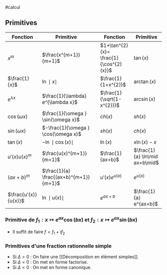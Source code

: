 #calcul
## Primitives

| Fonction             | Primitive                              |     | Fonction                               | Primitive                      |
| -------------------- | -------------------------------------- | --- | -------------------------------------- | ------------------------------ |
| $x^{m}$              | $\frac{x^{m+1}}{m+1}$                  |     | $1+\tan^{2}(x)= \frac{1}{\cos^{2}(x)}$ | $\tan(x)$                      |
| $\frac{1}{x}$        | $\ln\mid x \mid$                       |     | $\frac{1}{1+x^{2}}$                    | $\arctan(x)$                   |
| $e^{\lambda x}$      | $\frac{1}{\lambda} e^{\lambda  x}$     |     | $\frac{1}{\sqrt{1-x^{2}}}$             | $\arcsin(x)$                   |
| $\cos(\omega x)$     | $\frac{1}{\omega } \sin(\omega  x)$    |     | $ch(x)$                                | $sh(x)$                        |
| $\sin(\omega x)$     | $-\frac{1}{\omega } \cos(\omega  x)$   |     | $sh(x)$                                | $ch(x)$                        |
| $\tan(x)$            | $-\ln\mid\cos(x)\mid$                  |     | $\ln(x)$                               | $x \ln(x)-x$                   |
| $u'(x)u(x)^{m}$      | $\frac{u(x)^{m+1}}{m+1}$               |     | $\frac{1}{ax+b}$                       | $\frac{1}{a} \ln\mid ax+b\mid$ |
| $(ax+b)^{m}$         | $\frac{1}{a} \frac{(ax+b)^{m+1}}{m+1}$ |     | $u'(x) e^{u(x)}$                       | $e^{u(x)}$                     |
| $\frac{u'(x)}{u(x)}$ | $\ln\mid u(x)\mid$                     |     | $e^{ax+b}$                             | $\frac{1}{a} e^{ax+b}$         |
### Primitive de $f_{1} : x \longmapsto e^{ax}\cos(bx)$ et $f_{2} : x \longmapsto e^{ax}\sin(bx)$ 
- Il suffit de faire $f= f_{1}+if_{2}$ 
### Primitives d'une fraction rationnelle simple
- Si $\Delta >0$ : On faire une [[Décomposition en élément simples]].
- Si $\Delta =0$ : On met en forme factorise.
- Si $\Delta <0$  : On met en forme canonique.